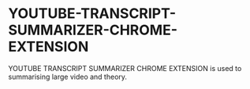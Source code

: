 # YOUTUBE-TRANSCRIPT-SUMMARIZER-CHROME-EXTENSION
YOUTUBE TRANSCRIPT SUMMARIZER CHROME EXTENSION is used to summarising large video and theory.
